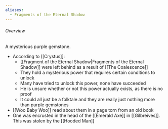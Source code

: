 ```yaml
---
aliases:
  - Fragments of the Eternal Shadow
---
```

###### Overview
A mysterious purple gemstone.
- According to [[Crystus]]:
	- [[Fragment of the Eternal Shadow|Fragments of the Eternal Shadow]] were left behind as a result of [[The Coalescence]]
	- They hold a mysterious power that requires certain conditions to unlock
	- Many have tried to unlock this power, none have succeeded
	- He is unsure whether or not this power actually exists, as there is no proof
	- It could all just be a folktale and they are really just nothing more than purple gemstones
- [[Woo Baby Woo]] read about them in a page torn from an old book
- One was encrusted in the head of the [[Emerald Axe]] in [[Gilbreives]]. This was stolen by the [[Hooded Man]]
